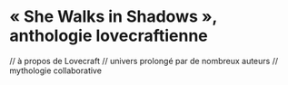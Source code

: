 # « She Walks in Shadows », anthologie lovecraftienne

// à propos de Lovecraft
// univers prolongé par de nombreux auteurs
// mythologie collaborative

[innsmouth]: http://www.innsmouthfreepress.com/blog/books/she-walks-in-shadows/
[blog moreno-garcia]: http://www.silviamoreno-garcia.com/blog/she-walks-in-shadows-info-post/
[amazon]: http://www.amazon.com/dp/B014NLK4EI